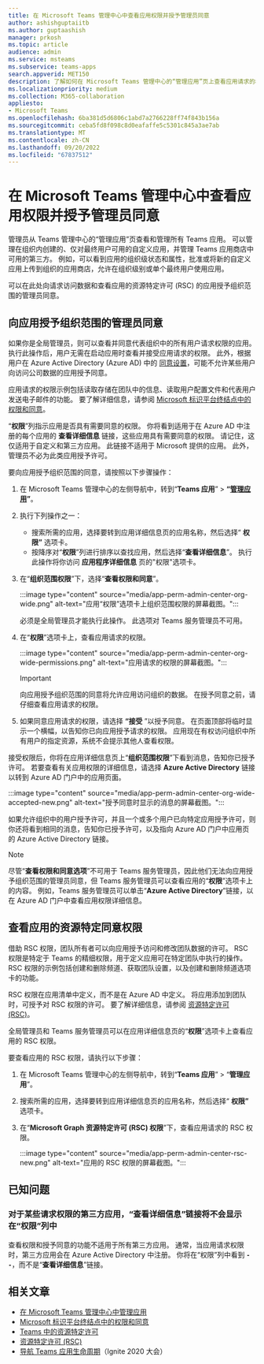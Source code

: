 ```yaml
---
title: 在 Microsoft Teams 管理中心中查看应用权限并授予管理员同意
author: ashishguptaiitb
ms.author: guptaashish
manager: prkosh
ms.topic: article
audience: admin
ms.service: msteams
ms.subservice: teams-apps
search.appverid: MET150
description: 了解如何在 Microsoft Teams 管理中心的“管理应用”页上查看应用请求的权限并向应用授予管理员同意。
ms.localizationpriority: medium
ms.collection: M365-collaboration
appliesto:
- Microsoft Teams
ms.openlocfilehash: 6ba381d5d6806c1abd7a2766228ff74f843b156a
ms.sourcegitcommit: ceba5fd8f098c8d0eafaffe5c5301c845a3ae7ab
ms.translationtype: MT
ms.contentlocale: zh-CN
ms.lasthandoff: 09/20/2022
ms.locfileid: "67837512"
---
```

# <a name="view-app-permissions-and-grant-admin-consent-in-the-microsoft-teams-admin-center"></a>在 Microsoft Teams 管理中心中查看应用权限并授予管理员同意

管理员从 Teams 管理中心的“管理应用”页查看和管理所有 Teams 应用。 可以管理在组织内创建的、仅对最终用户可用的自定义应用，并管理 Teams 应用商店中可用的第三方。 例如，可以看到应用的组织级状态和属性，批准或将新的自定义应用上传到组织的应用商店，允许在组织级别或单个最终用户使用应用。

可以在此处向请求访问数据和查看应用的资源特定许可 (RSC) 的应用授予组织范围的管理员同意。

## <a name="grant-org-wide-admin-consent-to-an-app"></a>向应用授予组织范围的管理员同意

如果你是全局管理员，则可以查看并同意代表组织中的所有用户请求权限的应用。 执行此操作后，用户无需在启动应用时查看并接受应用请求的权限。 此外，根据用户在 Azure Active Directory (Azure AD) 中的 [同意设置](/azure/active-directory/manage-apps/configure-user-consent)，可能不允许某些用户向访问公司数据的应用授予同意。

应用请求的权限示例包括读取存储在团队中的信息、读取用户配置文件和代表用户发送电子邮件的功能。 要了解详细信息，请参阅 [Microsoft 标识平台终结点中的权限和同意](/azure/active-directory/develop/v2-permissions-and-consent)。

“**权限**”列指示应用是否具有需要同意的权限。 你将看到适用于在 Azure AD 中注册的每个应用的 **查看详细信息** 链接，这些应用具有需要同意的权限。 请记住，这仅适用于自定义和第三方应用。 此链接不适用于 Microsoft 提供的应用。 此外，管理员不必为此类应用授予许可。

要向应用授予组织范围的同意，请按照以下步骤操作：

1. 在 Microsoft Teams 管理中心的左侧导航中，转到“**Teams 应用**” > **“[管理应用](https://admin.teams.microsoft.com/policies/manage-apps)”**。

1. 执行下列操作之一：
    * 搜索所需的应用，选择要转到应用详细信息页的应用名称，然后选择“ **权限”** 选项卡。
    * 按降序对“**权限**”列进行排序以查找应用，然后选择“**查看详细信息**”。 执行此操作将你访问 **应用程序详细信息** 页的"权限"选项卡。

1. 在“**组织范围权限**”下，选择“**查看权限和同意**”。

    :::image type="content" source="media/app-perm-admin-center-org-wide.png" alt-text="应用“权限”选项卡上组织范围权限的屏幕截图。":::

    必须是全局管理员才能执行此操作。 此选项对 Teams 服务管理员不可用。

1. 在“**权限**”选项卡上，查看应用请求的权限。

    :::image type="content" source="media/app-perm-admin-center-org-wide-permissions.png" alt-text="应用请求的权限的屏幕截图。":::

    > [!IMPORTANT]
    > 向应用授予组织范围的同意将允许应用访问组织的数据。 在授予同意之前，请仔细查看应用请求的权限。

1. 如果同意应用请求的权限，请选择 **“接受** ”以授予同意。 在页面顶部将临时显示一个横幅，以告知你已向应用授予请求的权限。 应用现在有权访问组织中所有用户的指定资源，系统不会提示其他人查看权限。

接受权限后，你将在应用详细信息页上“**组织范围权限**”下看到消息，告知你已授予许可。 若要查看有关应用权限的详细信息，请选择 **Azure Active Directory** 链接以转到 Azure AD 门户中的应用页面。

:::image type="content" source="media/app-perm-admin-center-org-wide-accepted-new.png" alt-text="授予同意时显示的消息的屏幕截图。":::

如果允许组织中的用户授予许可，并且一个或多个用户已向特定应用授予许可，则你还将看到相同的消息，告知你已授予许可，以及指向 Azure AD 门户中应用页的 Azure Active Directory 链接。

> [!NOTE]
> 尽管“**查看权限和同意选项**”不可用于 Teams 服务管理员，因此他们无法向应用授予组织范围的管理员同意，但 Teams 服务管理员可以查看应用的“**权限**”选项卡上的内容。 例如，Teams 服务管理员可以单击“**Azure Active Directory**”链接，以在 Azure AD 门户中查看应用权限详细信息。

## <a name="view-resource-specific-consent-permissions-of-an-app"></a>查看应用的资源特定同意权限

借助 RSC 权限，团队所有者可以向应用授予访问和修改团队数据的许可。 RSC 权限是特定于 Teams 的精细权限，用于定义应用可在特定团队中执行的操作。 RSC 权限的示例包括创建和删除频道、获取团队设置，以及创建和删除频道选项卡的功能。

RSC 权限在应用清单中定义，而不是在 Azure AD 中定义。 将应用添加到团队时，可授予对 RSC 权限的许可。 要了解详细信息，请参阅 [资源特定许可 (RSC)](/microsoftteams/platform/graph-api/rsc/resource-specific-consent)。

全局管理员和 Teams 服务管理员可以在应用详细信息页的“**权限**”选项卡上查看应用的 RSC 权限。

要查看应用的 RSC 权限，请执行以下步骤：

1. 在 Microsoft Teams 管理中心的左侧导航中，转到“**Teams 应用**” > “**管理应用**”。
1. 搜索所需的应用，选择要转到应用详细信息页的应用名称，然后选择“ **权限”** 选项卡。
1. 在“**Microsoft Graph 资源特定许可 (RSC) 权限**”下，查看应用请求的 RSC 权限。

    :::image type="content" source="media/app-perm-admin-center-rsc-new.png" alt-text="应用的 RSC 权限的屏幕截图。":::

## <a name="known-issues"></a>已知问题

### <a name="the-view-details-link-isnt-displayed-in-the-permissions-column-for-some-third-party-apps-that-request-permissions"></a>对于某些请求权限的第三方应用，“查看详细信息”链接将不会显示在“权限”列中

查看权限和授予同意的功能不适用于所有第三方应用。 通常，当应用请求权限时，第三方应用会在 Azure Active Directory 中注册。 你将在“权限”列中看到 **`--`**，而不是“**查看详细信息**”链接。

## <a name="related-articles"></a>相关文章

* [在 Microsoft Teams 管理中心中管理应用](manage-apps.md)
* [Microsoft 标识平台终结点中的权限和同意](/azure/active-directory/develop/v2-permissions-and-consent)
* [Teams 中的资源特定许可](resource-specific-consent.md)
* [资源特定许可 (RSC)](/microsoftteams/platform/graph-api/rsc/resource-specific-consent)
* [导航 Teams 应用生命周期](https://aka.ms/PR132)（Ignite 2020 大会）
